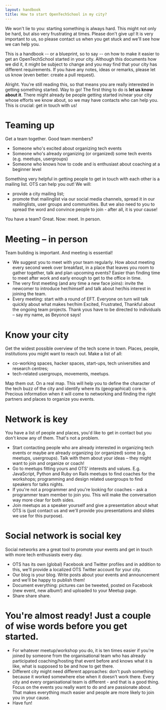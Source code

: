 ```yaml
---
layout: handbook
title: How to start OpenTechSchool in my city?
---
```


We won't lie to you: starting something is always hard. This might not only be hard, but also very frustrating at times. Please don't give up! It is very important to us, so please contact us when you get stuck and we'll see how we can help you.

This is a handbook -- or a blueprint, so to say -- on how to make it easier to get an OpenTechSchool started in your city. Although this documents how we did it, it might be subject to change and you may find that your city has different requirements. If you have any notes, ideas or remarks, please let us know (even better: create a pull request).

Alright. You're still reading this, so that means you are really interested in getting something started. Way to go! The first thing to do is **let us know about it**. There might already be people getting started in/near your city whose efforts we know about, so we may have contacts who can help you. This is crucial: get in touch with us!


# Teaming up
Get a team together. Good team members?
 * Someone who's excited about organizing tech events
 * Someone who's already organizing (or organized) some tech events (e.g. meetups, usergroups)
 * Someone who knows how to code and is enthusiast about coaching at a beginner level

Something very helpful in getting people to get in touch with each other is a mailing list.
OTS can help you out! We will:
 * provide a city mailing list;
 * promote that mailinglist via our social media channels, spread it in our mailinglists, user groups and communities.
But we also need to you to spread the word and convince people to join - after all, it is your cause!

You have a team? Great. Now: meet. In person.

# Meeting – in person
Team building is important. And meeting is essential!
 * We suggest you to meet with your team regularly. How about meeting every second week over breakfast, in a place that leaves you room to gather together, talk and plan upcoming events? Easier than finding time to meet after work and early enough to get to the office in time.
* The very first meeting (and any time a new face joins): invite the newcomer to introduce her/himself and talk about her/his interest in joining the team.
* Every meeting: start with a round of EFT. Everyone on turn will talk quickly about what makes her/him Excited, Frustrated, Thankful about the ongoing team projects. Thank yous have to be directed to individuals – say my name, as Beyoncé says!

# Know your city
Get the widest possible overview of the tech scene in town. Places, people, institutions you might want to reach out. Make a list of all:
 * co-working spaces, hacker spaces, start-ups, tech universities and research centres;
 * tech-related usergroups, movements, meetups.

Map them out. On a real map. This will help you to define the character of the tech buzz of the city and identify where its (geographical) core is. Precious information when it will come to networking and finding the right partners and places to organize you events.

# Network is key
You have a list of people and places, you'd like to get in contact but you don't know any of them. That's not a problem.
 * Start contacting people who are already interested in organizing tech events or maybe are already organizing (or organized) some (e.g. meetups, usergroups). Talk with them about your ideas – they might want to join and organize or coach!
 * Go to meetups fitting yours and OTS' interests and values. E.g. JavaScript, Python and Ruby on Rails meetups to find coaches for the workshops; programming and design related usergroups to find speakers for talks nights.
 * If you're not a programmer and you're looking for coaches – ask a programmer team member to join you. This will make the conversation way more clear for both sides.
 * Join meetups as a speaker yourself and give a presentation about what OTS is (just contact us and we'll provide you presentations and slides we use for this purpose).


# Social network is social key
Social networks are a great tool to promote your events and get in touch with more tech enthusiasts every day.
 * OTS has its own (global) Facebook and Twitter profiles and in addition to this, we'll provide a localized OTS Twitter account for your city.
 * Our blog is your blog. Write posts about your events and announcement and we'll be happy to publish them!
 * Document everything: pictures can be tweeted, posted on Facebook (new event, new album!) and uploaded to your Meetup page.
 * Share share share.

# You're almost ready! Just a couple of wise words before you get started.
 * For whatever meetup/workshop you do, it is ten times easier if you're joined by someone from the organisational team who has already participated coaching/hosting that event before and knows what it is like, what is supposed to be and how to get there.
 * Different city might need different approaches: don't push something because it worked somewhere else when it doesn't work there. Every city and every organisational team is different - and that is a good thing. Focus on the events you really want to do and are passionate about. That makes everything much easier and people are more likely to join you in your cause.
 * Have fun!